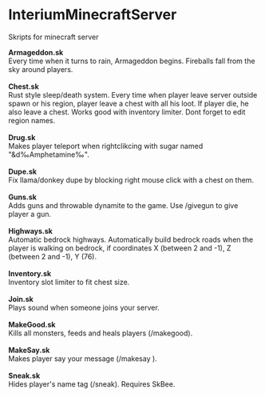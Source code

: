 # InteriumMinecraftServer
 Skripts for minecraft server

<b>Armageddon.sk</b><br>
Every time when it turns to rain, Armageddon begins. Fireballs fall from the sky around players.
<br><br>
<b>Chest.sk</b><br>
Rust style sleep/death system. Every time when player leave server outside spawn or his region, player leave a chest with all his loot. If player die, he also leave a chest.
Works good with inventory limiter. Dont forget to edit region names.
<br><br>
<b>Drug.sk</b><br>
Makes player teleport when rightclikcing with sugar named "&d‰Amphetamine‰".
<br><br>
<b>Dupe.sk</b><br>
Fix llama/donkey dupe by blocking right mouse click with a chest on them.
<br><br>
<b>Guns.sk</b><br>
Adds guns and throwable dynamite to the game. Use /givegun <nickname> to give player a gun.
<br><br>
<b>Highways.sk</b><br>
Automatic bedrock highways. Automatically build bedrock roads when the player is walking on bedrock, if coordinates X (between 2 and -1),  Z (between 2 and -1), Y (76). 
<br><br>
<b>Inventory.sk</b><br>
Inventory slot limiter to fit chest size.
<br><br>
<b>Join.sk</b><br>
Plays sound when someone joins your server.
<br><br>
<b>MakeGood.sk</b><br>
Kills all monsters, feeds and heals players (/makegood).
<br><br>
<b>MakeSay.sk</b><br>
Makes player say your message (/makesay <nickname>). 
<br><br>
<b>Sneak.sk</b><br>
Hides player's name tag (/sneak). Requires SkBee. 
<br><br>
